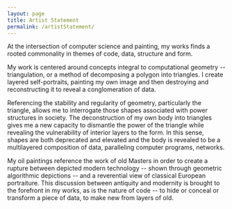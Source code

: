 ```yaml
---
layout: page
title: Artist Statement
permalink: /artistStatement/
---
```


At the intersection of computer science and painting, my works finds a rooted commonality in themes of code, data, structure and form. 

My work is centered around concepts integral to computational geometry -- triangulation, or a method of decomposing a polygon into triangles. I create layered self-portraits, painting my own image and then destroying and reconstructing it to reveal a conglomeration of data. 

Referencing the stability and regularity of geometry, particularly the triangle, allows me to interrogate those shapes associated with power structures in society. The deconstruction of my own body into triangles gives me a new capacity to dismantle the power of the triangle while revealing the vulnerability of interior layers to the form. In this sense, shapes are both deprecated and elevated and the body is revealed to be a multilayered composition of data, paralleling computer programs, networks. 

My oil paintings reference the work of old Masters in order to create a rupture between depicted modern technology -- shown through geometric algorithmic depictions -- and a reverential view of classical European portraiture. This discussion between antiquity and modernity is brought to the forefront in my works, as is the nature of code -- to hide or conceal or transform a piece of data, to make new from layers of old.
